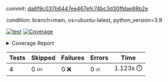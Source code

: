 commit: [da8f9c037b6447ee467efc74bc3d30ffdae88b2e](https://github.com/rcmdnk/chatgpt-prompt-wrapper/tree/da8f9c037b6447ee467efc74bc3d30ffdae88b2e)

condition: branch=main, os=ubuntu-latest, python_version=3.9

[![test](https://github.com/rcmdnk/chatgpt-prompt-wrapper/actions/workflows/test.yml/badge.svg)](https://github.com/rcmdnk/chatgpt-prompt-wrapper/actions/runs/6284557716)
<a href="https://github.com/rcmdnk/chatgpt-prompt-wrapper/blob/da8f9c037b6447ee467efc74bc3d30ffdae88b2e/README.md"><img alt="Coverage" src="https://img.shields.io/badge/Coverage-34%25-red.svg" /></a><details><summary>Coverage Report </summary><table><tr><th>File</th><th>Stmts</th><th>Miss</th><th>Cover</th><th>Missing</th></tr><tbody><tr><td colspan="5"><b>src/chatgpt_prompt_wrapper</b></td></tr><tr><td>&nbsp; &nbsp;<a href="https://github.com/rcmdnk/chatgpt-prompt-wrapper/blob/da8f9c037b6447ee467efc74bc3d30ffdae88b2e/src/chatgpt_prompt_wrapper/chatgpt_prompt_wrapper.py">chatgpt_prompt_wrapper.py</a></td><td>152</td><td>117</td><td>23%</td><td><a href="https://github.com/rcmdnk/chatgpt-prompt-wrapper/blob/da8f9c037b6447ee467efc74bc3d30ffdae88b2e/src/chatgpt_prompt_wrapper/chatgpt_prompt_wrapper.py#L21">21</a>, <a href="https://github.com/rcmdnk/chatgpt-prompt-wrapper/blob/da8f9c037b6447ee467efc74bc3d30ffdae88b2e/src/chatgpt_prompt_wrapper/chatgpt_prompt_wrapper.py#L48-L67">48&ndash;67</a>, <a href="https://github.com/rcmdnk/chatgpt-prompt-wrapper/blob/da8f9c037b6447ee467efc74bc3d30ffdae88b2e/src/chatgpt_prompt_wrapper/chatgpt_prompt_wrapper.py#L70-L78">70&ndash;78</a>, <a href="https://github.com/rcmdnk/chatgpt-prompt-wrapper/blob/da8f9c037b6447ee467efc74bc3d30ffdae88b2e/src/chatgpt_prompt_wrapper/chatgpt_prompt_wrapper.py#L81-L89">81&ndash;89</a>, <a href="https://github.com/rcmdnk/chatgpt-prompt-wrapper/blob/da8f9c037b6447ee467efc74bc3d30ffdae88b2e/src/chatgpt_prompt_wrapper/chatgpt_prompt_wrapper.py#L92-L98">92&ndash;98</a>, <a href="https://github.com/rcmdnk/chatgpt-prompt-wrapper/blob/da8f9c037b6447ee467efc74bc3d30ffdae88b2e/src/chatgpt_prompt_wrapper/chatgpt_prompt_wrapper.py#L101-L104">101&ndash;104</a>, <a href="https://github.com/rcmdnk/chatgpt-prompt-wrapper/blob/da8f9c037b6447ee467efc74bc3d30ffdae88b2e/src/chatgpt_prompt_wrapper/chatgpt_prompt_wrapper.py#L115-L126">115&ndash;126</a>, <a href="https://github.com/rcmdnk/chatgpt-prompt-wrapper/blob/da8f9c037b6447ee467efc74bc3d30ffdae88b2e/src/chatgpt_prompt_wrapper/chatgpt_prompt_wrapper.py#L129-L135">129&ndash;135</a>, <a href="https://github.com/rcmdnk/chatgpt-prompt-wrapper/blob/da8f9c037b6447ee467efc74bc3d30ffdae88b2e/src/chatgpt_prompt_wrapper/chatgpt_prompt_wrapper.py#L146-L165">146&ndash;165</a>, <a href="https://github.com/rcmdnk/chatgpt-prompt-wrapper/blob/da8f9c037b6447ee467efc74bc3d30ffdae88b2e/src/chatgpt_prompt_wrapper/chatgpt_prompt_wrapper.py#L169-L182">169&ndash;182</a>, <a href="https://github.com/rcmdnk/chatgpt-prompt-wrapper/blob/da8f9c037b6447ee467efc74bc3d30ffdae88b2e/src/chatgpt_prompt_wrapper/chatgpt_prompt_wrapper.py#L187-L197">187&ndash;197</a>, <a href="https://github.com/rcmdnk/chatgpt-prompt-wrapper/blob/da8f9c037b6447ee467efc74bc3d30ffdae88b2e/src/chatgpt_prompt_wrapper/chatgpt_prompt_wrapper.py#L200-L245">200&ndash;245</a>, <a href="https://github.com/rcmdnk/chatgpt-prompt-wrapper/blob/da8f9c037b6447ee467efc74bc3d30ffdae88b2e/src/chatgpt_prompt_wrapper/chatgpt_prompt_wrapper.py#L251-L257">251&ndash;257</a></td></tr><tr><td>&nbsp; &nbsp;<a href="https://github.com/rcmdnk/chatgpt-prompt-wrapper/blob/da8f9c037b6447ee467efc74bc3d30ffdae88b2e/src/chatgpt_prompt_wrapper/log_formatter.py">log_formatter.py</a></td><td>22</td><td>16</td><td>27%</td><td><a href="https://github.com/rcmdnk/chatgpt-prompt-wrapper/blob/da8f9c037b6447ee467efc74bc3d30ffdae88b2e/src/chatgpt_prompt_wrapper/log_formatter.py#L9-L24">9&ndash;24</a>, <a href="https://github.com/rcmdnk/chatgpt-prompt-wrapper/blob/da8f9c037b6447ee467efc74bc3d30ffdae88b2e/src/chatgpt_prompt_wrapper/log_formatter.py#L29-L31">29&ndash;31</a>, <a href="https://github.com/rcmdnk/chatgpt-prompt-wrapper/blob/da8f9c037b6447ee467efc74bc3d30ffdae88b2e/src/chatgpt_prompt_wrapper/log_formatter.py#L36-L42">36&ndash;42</a></td></tr><tr><td colspan="5"><b>src/chatgpt_prompt_wrapper/chatgpt</b></td></tr><tr><td>&nbsp; &nbsp;<a href="https://github.com/rcmdnk/chatgpt-prompt-wrapper/blob/da8f9c037b6447ee467efc74bc3d30ffdae88b2e/src/chatgpt_prompt_wrapper/chatgpt/ask.py">ask.py</a></td><td>34</td><td>26</td><td>24%</td><td><a href="https://github.com/rcmdnk/chatgpt-prompt-wrapper/blob/da8f9c037b6447ee467efc74bc3d30ffdae88b2e/src/chatgpt_prompt_wrapper/chatgpt/ask.py#L21-L63">21&ndash;63</a></td></tr><tr><td>&nbsp; &nbsp;<a href="https://github.com/rcmdnk/chatgpt-prompt-wrapper/blob/da8f9c037b6447ee467efc74bc3d30ffdae88b2e/src/chatgpt_prompt_wrapper/chatgpt/chat.py">chat.py</a></td><td>81</td><td>63</td><td>22%</td><td><a href="https://github.com/rcmdnk/chatgpt-prompt-wrapper/blob/da8f9c037b6447ee467efc74bc3d30ffdae88b2e/src/chatgpt_prompt_wrapper/chatgpt/chat.py#L36-L37">36&ndash;37</a>, <a href="https://github.com/rcmdnk/chatgpt-prompt-wrapper/blob/da8f9c037b6447ee467efc74bc3d30ffdae88b2e/src/chatgpt_prompt_wrapper/chatgpt/chat.py#L40-L75">40&ndash;75</a>, <a href="https://github.com/rcmdnk/chatgpt-prompt-wrapper/blob/da8f9c037b6447ee467efc74bc3d30ffdae88b2e/src/chatgpt_prompt_wrapper/chatgpt/chat.py#L85-L145">85&ndash;145</a></td></tr><tr><td>&nbsp; &nbsp;<a href="https://github.com/rcmdnk/chatgpt-prompt-wrapper/blob/da8f9c037b6447ee467efc74bc3d30ffdae88b2e/src/chatgpt_prompt_wrapper/chatgpt/chatgpt.py">chatgpt.py</a></td><td>104</td><td>65</td><td>38%</td><td><a href="https://github.com/rcmdnk/chatgpt-prompt-wrapper/blob/da8f9c037b6447ee467efc74bc3d30ffdae88b2e/src/chatgpt_prompt_wrapper/chatgpt/chatgpt.py#L78-L141">78&ndash;141</a>, <a href="https://github.com/rcmdnk/chatgpt-prompt-wrapper/blob/da8f9c037b6447ee467efc74bc3d30ffdae88b2e/src/chatgpt_prompt_wrapper/chatgpt/chatgpt.py#L144-L152">144&ndash;152</a>, <a href="https://github.com/rcmdnk/chatgpt-prompt-wrapper/blob/da8f9c037b6447ee467efc74bc3d30ffdae88b2e/src/chatgpt_prompt_wrapper/chatgpt/chatgpt.py#L155-L170">155&ndash;170</a>, <a href="https://github.com/rcmdnk/chatgpt-prompt-wrapper/blob/da8f9c037b6447ee467efc74bc3d30ffdae88b2e/src/chatgpt_prompt_wrapper/chatgpt/chatgpt.py#L173-L179">173&ndash;179</a>, <a href="https://github.com/rcmdnk/chatgpt-prompt-wrapper/blob/da8f9c037b6447ee467efc74bc3d30ffdae88b2e/src/chatgpt_prompt_wrapper/chatgpt/chatgpt.py#L182-L183">182&ndash;183</a>, <a href="https://github.com/rcmdnk/chatgpt-prompt-wrapper/blob/da8f9c037b6447ee467efc74bc3d30ffdae88b2e/src/chatgpt_prompt_wrapper/chatgpt/chatgpt.py#L191-L199">191&ndash;199</a>, <a href="https://github.com/rcmdnk/chatgpt-prompt-wrapper/blob/da8f9c037b6447ee467efc74bc3d30ffdae88b2e/src/chatgpt_prompt_wrapper/chatgpt/chatgpt.py#L202">202</a>, <a href="https://github.com/rcmdnk/chatgpt-prompt-wrapper/blob/da8f9c037b6447ee467efc74bc3d30ffdae88b2e/src/chatgpt_prompt_wrapper/chatgpt/chatgpt.py#L205-L208">205&ndash;208</a>, <a href="https://github.com/rcmdnk/chatgpt-prompt-wrapper/blob/da8f9c037b6447ee467efc74bc3d30ffdae88b2e/src/chatgpt_prompt_wrapper/chatgpt/chatgpt.py#L211-L216">211&ndash;216</a>, <a href="https://github.com/rcmdnk/chatgpt-prompt-wrapper/blob/da8f9c037b6447ee467efc74bc3d30ffdae88b2e/src/chatgpt_prompt_wrapper/chatgpt/chatgpt.py#L219-L223">219&ndash;223</a>, <a href="https://github.com/rcmdnk/chatgpt-prompt-wrapper/blob/da8f9c037b6447ee467efc74bc3d30ffdae88b2e/src/chatgpt_prompt_wrapper/chatgpt/chatgpt.py#L226-L230">226&ndash;230</a>, <a href="https://github.com/rcmdnk/chatgpt-prompt-wrapper/blob/da8f9c037b6447ee467efc74bc3d30ffdae88b2e/src/chatgpt_prompt_wrapper/chatgpt/chatgpt.py#L238-L241">238&ndash;241</a>, <a href="https://github.com/rcmdnk/chatgpt-prompt-wrapper/blob/da8f9c037b6447ee467efc74bc3d30ffdae88b2e/src/chatgpt_prompt_wrapper/chatgpt/chatgpt.py#L246-L258">246&ndash;258</a>, <a href="https://github.com/rcmdnk/chatgpt-prompt-wrapper/blob/da8f9c037b6447ee467efc74bc3d30ffdae88b2e/src/chatgpt_prompt_wrapper/chatgpt/chatgpt.py#L261">261</a></td></tr><tr><td>&nbsp; &nbsp;<a href="https://github.com/rcmdnk/chatgpt-prompt-wrapper/blob/da8f9c037b6447ee467efc74bc3d30ffdae88b2e/src/chatgpt_prompt_wrapper/chatgpt/discuss.py">discuss.py</a></td><td>96</td><td>81</td><td>16%</td><td><a href="https://github.com/rcmdnk/chatgpt-prompt-wrapper/blob/da8f9c037b6447ee467efc74bc3d30ffdae88b2e/src/chatgpt_prompt_wrapper/chatgpt/discuss.py#L36-L39">36&ndash;39</a>, <a href="https://github.com/rcmdnk/chatgpt-prompt-wrapper/blob/da8f9c037b6447ee467efc74bc3d30ffdae88b2e/src/chatgpt_prompt_wrapper/chatgpt/discuss.py#L42-L54">42&ndash;54</a>, <a href="https://github.com/rcmdnk/chatgpt-prompt-wrapper/blob/da8f9c037b6447ee467efc74bc3d30ffdae88b2e/src/chatgpt_prompt_wrapper/chatgpt/discuss.py#L57-L59">57&ndash;59</a>, <a href="https://github.com/rcmdnk/chatgpt-prompt-wrapper/blob/da8f9c037b6447ee467efc74bc3d30ffdae88b2e/src/chatgpt_prompt_wrapper/chatgpt/discuss.py#L64-L109">64&ndash;109</a>, <a href="https://github.com/rcmdnk/chatgpt-prompt-wrapper/blob/da8f9c037b6447ee467efc74bc3d30ffdae88b2e/src/chatgpt_prompt_wrapper/chatgpt/discuss.py#L112-L190">112&ndash;190</a></td></tr><tr><td>&nbsp; &nbsp;<a href="https://github.com/rcmdnk/chatgpt-prompt-wrapper/blob/da8f9c037b6447ee467efc74bc3d30ffdae88b2e/src/chatgpt_prompt_wrapper/chatgpt/stream.py">stream.py</a></td><td>47</td><td>36</td><td>23%</td><td><a href="https://github.com/rcmdnk/chatgpt-prompt-wrapper/blob/da8f9c037b6447ee467efc74bc3d30ffdae88b2e/src/chatgpt_prompt_wrapper/chatgpt/stream.py#L13-L25">13&ndash;25</a>, <a href="https://github.com/rcmdnk/chatgpt-prompt-wrapper/blob/da8f9c037b6447ee467efc74bc3d30ffdae88b2e/src/chatgpt_prompt_wrapper/chatgpt/stream.py#L28-L30">28&ndash;30</a>, <a href="https://github.com/rcmdnk/chatgpt-prompt-wrapper/blob/da8f9c037b6447ee467efc74bc3d30ffdae88b2e/src/chatgpt_prompt_wrapper/chatgpt/stream.py#L38-L63">38&ndash;63</a>, <a href="https://github.com/rcmdnk/chatgpt-prompt-wrapper/blob/da8f9c037b6447ee467efc74bc3d30ffdae88b2e/src/chatgpt_prompt_wrapper/chatgpt/stream.py#L66">66</a>, <a href="https://github.com/rcmdnk/chatgpt-prompt-wrapper/blob/da8f9c037b6447ee467efc74bc3d30ffdae88b2e/src/chatgpt_prompt_wrapper/chatgpt/stream.py#L69-L77">69&ndash;77</a></td></tr><tr><td colspan="5"><b>src/chatgpt_prompt_wrapper/cmd</b></td></tr><tr><td>&nbsp; &nbsp;<a href="https://github.com/rcmdnk/chatgpt-prompt-wrapper/blob/da8f9c037b6447ee467efc74bc3d30ffdae88b2e/src/chatgpt_prompt_wrapper/cmd/commands.py">commands.py</a></td><td>18</td><td>15</td><td>17%</td><td><a href="https://github.com/rcmdnk/chatgpt-prompt-wrapper/blob/da8f9c037b6447ee467efc74bc3d30ffdae88b2e/src/chatgpt_prompt_wrapper/cmd/commands.py#L6-L24">6&ndash;24</a></td></tr><tr><td>&nbsp; &nbsp;<a href="https://github.com/rcmdnk/chatgpt-prompt-wrapper/blob/da8f9c037b6447ee467efc74bc3d30ffdae88b2e/src/chatgpt_prompt_wrapper/cmd/cost.py">cost.py</a></td><td>12</td><td>8</td><td>33%</td><td><a href="https://github.com/rcmdnk/chatgpt-prompt-wrapper/blob/da8f9c037b6447ee467efc74bc3d30ffdae88b2e/src/chatgpt_prompt_wrapper/cmd/cost.py#L7-L14">7&ndash;14</a></td></tr><tr><td>&nbsp; &nbsp;<a href="https://github.com/rcmdnk/chatgpt-prompt-wrapper/blob/da8f9c037b6447ee467efc74bc3d30ffdae88b2e/src/chatgpt_prompt_wrapper/cmd/init.py">init.py</a></td><td>9</td><td>5</td><td>44%</td><td><a href="https://github.com/rcmdnk/chatgpt-prompt-wrapper/blob/da8f9c037b6447ee467efc74bc3d30ffdae88b2e/src/chatgpt_prompt_wrapper/cmd/init.py#L8-L14">8&ndash;14</a></td></tr><tr><td><b>TOTAL</b></td><td><b>656</b></td><td><b>432</b></td><td><b>34%</b></td><td>&nbsp;</td></tr></tbody></table></details>

| Tests | Skipped | Failures | Errors | Time |
| ----- | ------- | -------- | -------- | ------------------ |
| 4 | 0 :zzz: | 0 :x: | 0 :fire: | 1.123s :stopwatch: |

